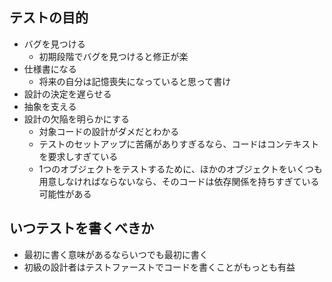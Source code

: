 ## テストの目的

- バグを見つける
  - 初期段階でバグを見つけると修正が楽
- 仕様書になる
  - 将来の自分は記憶喪失になっていると思って書け
- 設計の決定を遅らせる
- 抽象を支える
- 設計の欠陥を明らかにする
  - 対象コードの設計がダメだとわかる
  - テストのセットアップに苦痛がありすぎるなら、コードはコンテキストを要求しすぎている
  - 1つのオブジェクトをテストするために、ほかのオブジェクトをいくつも用意しなければならないなら、そのコードは依存関係を持ちすぎている可能性がある

## いつテストを書くべきか

- 最初に書く意味があるならいつでも最初に書く
- 初級の設計者はテストファーストでコードを書くことがもっとも有益


